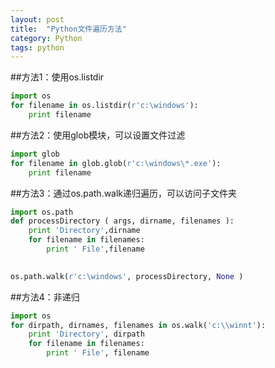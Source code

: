 ```yaml
---
layout: post
title:  "Python文件遍历方法"
category: Python
tags: python
---
```


##方法1：使用os.listdir

```python
import os
for filename in os.listdir(r'c:\windows'):
    print filename
```


##方法2：使用glob模块，可以设置文件过滤

```python
import glob
for filename in glob.glob(r'c:\windows\*.exe'):
    print filename
```
 
##方法3：通过os.path.walk递归遍历，可以访问子文件夹

```python
import os.path
def processDirectory ( args, dirname, filenames ):
    print 'Directory',dirname
    for filename in filenames:
        print ' File',filename

 
os.path.walk(r'c:\windows', processDirectory, None )
```

##方法4：非递归

```python
import os
for dirpath, dirnames, filenames in os.walk('c:\\winnt'):
    print 'Directory', dirpath
    for filename in filenames:
        print ' File', filename
```

